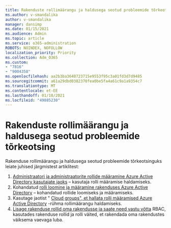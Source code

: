 ```yaml
---
title: Rakenduste rollimäärangu ja haldusega seotud probleemide tõrkeotsing
ms.author: v-smandalika
author: v-smandalika
manager: dansimp
ms.date: 01/15/2021
ms.audience: Admin
ms.topic: article
ms.service: o365-administration
ROBOTS: NOINDEX, NOFOLLOW
localization_priority: Priority
ms.collection: Adm_O365
ms.custom:
- "7816"
- "9004358"
ms.openlocfilehash: aa2b3ba3648723715e9553f95c3a01fd3d7d9485
ms.sourcegitcommit: a61a29dbd0382370fea0be5fa4a61c9a1a9354c7
ms.translationtype: MT
ms.contentlocale: et-EE
ms.lasthandoff: 01/18/2021
ms.locfileid: "49885230"
---
```

# <a name="troubleshoot-issues-with-application-role-assignment-and-management"></a>Rakenduste rollimäärangu ja haldusega seotud probleemide tõrkeotsing

Rakenduse rollimäärangu ja haldusega seotud probleemide tõrkeotsinguks leiate juhised järgmistest artiklitest:

1. [Administraatori ja administraatorite rollide määramine Azure Active Directory kasutajate jaoks](https://docs.microsoft.com/azure/active-directory/fundamentals/active-directory-users-assign-role-azure-portal) – kasutaja rolli määramise haldamiseks.
2. Kohandatud [rolli loomine ja määramine rakenduses Azure Active Directory](https://docs.microsoft.com/azure/active-directory/roles/custom-create) – kohandatud rollide loomiseks ja määramiseks.
3. Kasutage jaotist " [Cloud groups", et hallata rolli määramised Azure Active Directory](https://docs.microsoft.com/azure/active-directory/roles/groups-concept) -rühma rollimäärangu haldamiseks.
4. [Lisage rakenduse rollid oma rakendusse ja saate need vastu võtta](https://docs.microsoft.com/azure/active-directory/develop/howto-add-app-roles-in-azure-ad-apps#app-roles-vs-groups) RBAC, kasutades rakenduse rollid ja rolli väited, et rakendada oma rakendustes väiksema vaevaga luba.
